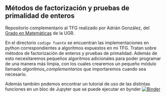 ## Métodos de factorización y pruebas de primalidad de enteros

Repositorio complementario al TFG realizado por Adrián González, del [Grado en Matemáticas](https://grados.ugr.es/matematicas/) de la UGR. 

En el directorio `codigo fuente` se encuentran las implementaciones en python correspondientes a algoritmos expuestos en mi TFG. Tratan sobre métodos de factorización de enteros y pruebas de primalidad. Además de esto necesitaremos pequeños algoritmos adicionales para poder programar de una manera más limpia, con los cuales crearemos un pequeño módulo llamado *algoritmos_complementarios* que importaremos cuando sea necesario. 

Además también podemos encontrar un tutorial de uso de las distintas funciones en un bloc de Jupyter que se puede ejecutar en bynder [![Binder](https://mybinder.org/badge_logo.svg)](https://mybinder.org/v2/gh/pedritomelenas/TFG-factorizacion-Adrian/HEAD?labpath=Tutorial%20de%20uso%20de%20las%20funciones%20implementadas.ipynb)
